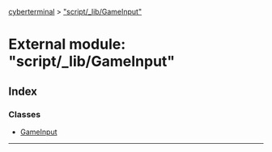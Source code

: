 [cyberterminal](../README.md) > ["script/_lib/GameInput"](../modules/_script__lib_gameinput_.md)



# External module: "script/_lib/GameInput"

## Index

### Classes

* [GameInput](../classes/_script__lib_gameinput_.gameinput.md)



---
